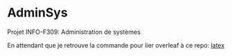 # AdminSys
Projet INFO-F309: Administration de systèmes

En attendant que je retrouve la commande pour lier overleaf à ce repo: [latex](https://www.overleaf.com/11636920fhhzbnhqydjz)
